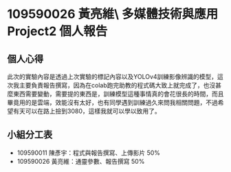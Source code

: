 # 109590026 黃亮維\ 多媒體技術與應用 Project2 個人報告

## 個人心得

此次的實驗內容是透過上次實驗的標記內容以及YOLOv4訓練影像辨識的模型，這次我主要負責報告撰寫，因為在colab跑完助教的程式碼大致上就完成了，也沒甚麼東西需要變動，需要提的東西是，訓練模型這種事情真的會花很長的時間，而且畢竟用的是雲端，效能沒有太好，也有同學遇到訓練過久來問我相關問題，不過希望有天可以在路上撿到3080，這樣我就可以學以致用了。

## 小組分工表

- 109590011 陳彥宇：程式與報告撰寫、上傳影片 50%
- 109590026 黃亮維：通靈參數、報告撰寫 50%
